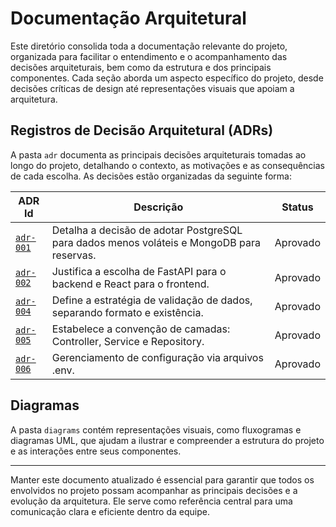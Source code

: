 # Documentação Arquitetural

Este diretório consolida toda a documentação relevante do projeto, organizada para facilitar o entendimento e o acompanhamento das decisões arquiteturais, bem como da estrutura e dos principais componentes. Cada seção aborda um aspecto específico do projeto, desde decisões críticas de design até representações visuais que apoiam a arquitetura.

## Registros de Decisão Arquitetural (ADRs)

A pasta `adr` documenta as principais decisões arquiteturais tomadas ao longo do projeto, detalhando o contexto, as motivações e as consequências de cada escolha. As decisões estão organizadas da seguinte forma:

| ADR Id      | Descrição                                                      | Status    |
|-------------|----------------------------------------------------------------|-----------|
| [`adr-001`](adr/adr-001-uso-de-postgres-e-mongodb.md) | Detalha a decisão de adotar PostgreSQL para dados menos voláteis e MongoDB para reservas. | Aprovado  |
| [`adr-002`](adr/adr-002-uso-de-fastapi-e-react.md) | Justifica a escolha de FastAPI para o backend e React para o frontend. | Aprovado  |
| [`adr-004`](adr/adr-004-estrategia-validacao.md) | Define a estratégia de validação de dados, separando formato e existência. | Aprovado   |
| [`adr-005`](adr/adr-005-convencao-camadas.md) | Estabelece a convenção de camadas: Controller, Service e Repository. | Aprovado   |
| [`adr-006`](adr/adr-006-gerenciamento-configuracao-env.md) | Gerenciamento de configuração via arquivos .env. | Aprovado   |

## Diagramas

A pasta `diagrams` contém representações visuais, como fluxogramas e diagramas UML, que ajudam a ilustrar e compreender a estrutura do projeto e as interações entre seus componentes.

---

Manter este documento atualizado é essencial para garantir que todos os envolvidos no projeto possam acompanhar as principais decisões e a evolução da arquitetura. Ele serve como referência central para uma comunicação clara e eficiente dentro da equipe.